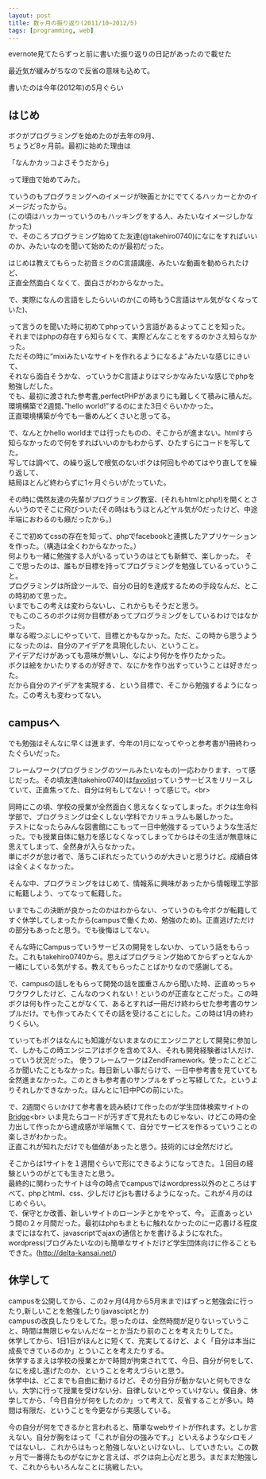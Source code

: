 ```yaml
---
layout: post
title: 数ヶ月の振り返り(2011/10~2012/5)
tags: [programming, web]
---
```


evernote見てたらずっと前に書いた振り返りの日記があったので載せた

最近気が緩みがちなので反省の意味も込めて。

書いたのは今年(2012年)の5月ぐらい

## はじめ
ボクがプログラミングを始めたのが去年の9月、<br>
ちょうど8ヶ月前。最初に始めた理由は

「なんかカッコよさそうだから」

って理由で始めてみた。

ていうのもプログラミングへのイメージが映画とかにでてくるハッカーとかのイメージだったから。<br>
(この頃はハッカーっていうのもハッキングをする人、みたいなイメージしかなかった)<br>
で、そのころプログラミング始めてた友達(@takehiro0740)になにをすればいいのか、みたいなのを聞いて始めたのが最初だった。

はじめは教えてもらった初音ミクのC言語講座、みたいな動画を勧められたけど、<br>
正直全然面白くなくて、面白さがわからなかった。

で、実際になんの言語をしたらいいのか(この時もうC言語はヤル気がなくなっていた)、<br>

って言うのを聞いた時に初めてphpっていう言語があるよってことを知った。<br>
それまではphpの存在すら知らなくて、実際どんなことをするのかさえ知らなかった。<br>
ただその時に”mixiみたいなサイトを作れるようになるよ”みたいな感じにきいて、<br>
それなら面白そうかな、っていうかC言語よりはマシかなみたいな感じでphpを勉強しだした。<br>
でも、最初に渡された参考書,perfectPHPがあまりにも難しくて積みに積んだ。<br>
環境構築で2週間、”hello world!”するのにまた3日ぐらいかかった。<br>
正直環境構築が今でも一番めんどくさいと思ってる。<br>

で、なんとかhello worldまでは行ったものの、そこからが進まない。htmlすら知らなかったので何をすればいいのかもわからず、ひたすらにコードを写してた。<br>
写しては調べて、の繰り返しで根気のないボクは何回もやめてはやり直してを繰り返して、<br>
結局ほとんど終わらずに1ヶ月ぐらいがたっていた。<br>

その時に偶然友達の先輩がプログラミング教室、(それもhtmlとphp!)を開くとさんいうのでそこに飛びついた(その時はもうほとんどヤル気が0だったけど、中途半端におわるのも癪だったから。)<br>

そこで初めてcssの存在を知って、phpでfacebookと連携したアプリケーションを作った。（構造は全くわからなかった。）<br>
何よりも一緒に勉強する人がいるっていうのはとても新鮮で、楽しかった。
そこで思ったのは、誰もが目標を持ってプログラミングを勉強しているっていうこと。<br>
プログラミングは所詮ツールで、自分の目的を達成するための手段なんだ、とこの時初めて思った。<br>
いまでもこの考えは変わらないし、これからもそうだと思う。<br>
でもこのころのボクは何か目標があってプログラミングをしているわけではなかった。<br>
単なる暇つぶしにやっていて、目標とかもなかった。ただ、この時から思うようになったのは、自分のアイデアを具現化したい、ということ。<br>
アイデアだけがあっても意味が無いし、なにより何かを作りたかった。<br>
ボクは絵をかいたりするのが好きで、なにかを作り出すっていうことは好きだった。<br>
だから自分のアイデアを実現する、という目標で、そこから勉強するようになった。この考えも変わってない。<br>

## campusへ
でも勉強はそんなに早くは進まず、今年の1月になってやっと参考書が1冊終わったぐらいだった。

フレームワーク(プログラミングのツールみたいなもの)一応わかります、って感じだった。その頃友達(takehiro0740)は[favolist]("http://favolist.in/")っていうサービスをリリースしていて、正直焦ってた、自分は何もしてない！って感じで。<br>

同時にこの頃、学校の授業が全然面白く思えなくなってしまった。ボクは生命科学部で、プログラミングは全くしない学科でカリキュラムも厳しかった。<br>
テストになったらみんな図書館にこもって一日中勉強するっていうような生活だった。でも授業自体に魅力を感じなくなってしまってからはその生活が無意味に思えてしまって、全然身が入らなかった。<br>
単にボクが怠け者で、落ちこぼれだったていうのが大きいと思うけど。成績自体は全くよくなかった。

そんな中、プログラミングをはじめて、情報系に興味があったから情報理工学部に転籍しよう、ってなって転籍した。

いまでもこの決断が良かったのかはわからない、っていうのも今ボクが転籍してすぐ休学してしまったから(campusで働くため、勉強のため)。正直逃げただけの部分もあったと思う。でも後悔はしてない。

そんな時にCampusっていうサービスの開発をしないか、っていう話をもらった。これもtakehiro0740から。思えばプログラミング始めてからずっとなんか一緒にしている気がする。教えてもらったことばかりなので感謝してる。

で、campusの話しをもらって開発の話を國重さんから聞いた時、正直めっちゃワクワクしたけど、こんなのつくれない！というのが正直なとこだった。この時ボクは何も作ったことがなくて、あるとすれば一冊だけ終わらせた参考書のサンプルだけ。でも作ってみたくてその話を受けることにした。この時は1月の終わりくらい。

ていってもボクはなんにも知識がないままなのにエンジニアとして開発に参加して、しかもこの時エンジニアはボクを含めて3人、それも開発経験者は1人だけ、っていう状況だった。
使うフレームワークはZendFramework。使ったことどころか聞いたこともなかった。毎日新しい事だらけで、一日中参考書を見ていても全然進まなかった。このときも参考書のサンプルをずっと写経してた。というよりそれしかできなかった。ほんとに1日中PCの前にいた。

で、2週間ぐらいかけて参考書を読み続けて作ったのが学生団体検索サイトの[Bridge]("http://campus-web.jp/Bridge")<br>
いま見たらコードが汚すぎて見れたものじゃない、けどこの時の全力出して作ったから達成感が半端無くて、自分でサービスを作るっていうことの楽しさがわかった。<br>
正直これが知れただけでも価値があったと思う。技術的には全然だけど。

そこからは1サイトを１週間ぐらいで形にできるようになってきた。１回目の経験というのがとても生きたと思う。<br>
最終的に関わったサイトは今の時点でcampusではwordpress以外のところはすべて、phpとhtml、css、少しだけどjsも書けるようになった。これが４月のはじめぐらい。<br>
で、保守とか改善、新しいサイトのローンチとかをやって、今。
正直あっという間の２ヶ月間だった。最初はphpもまともに触れなかったのに一応書ける程度までにはなれて、javascriptでajaxの通信とかを書けるようになれた。wordpress(ブログみたいなの)も簡単なサイトだけど学生団体向けに作ることもできた。(http://delta-kansai.net/)

## 休学して
campusを公開してから、この2ヶ月(4月から5月末まで)はずっと勉強会に行ったり,新しいことを勉強したり(javasciptとか)<br>campusの改良したりをしてた。思ったのは、全然時間が足りないっていうこと、時間は無限じゃないんだなーとか当たり前のことを考えたりしてた。<br>
休学してから、1日1日がほんとに短くて、充実してるけど、よく「自分は本当に成長できているのか」とういことを考えたりする。<br>休学するまえは学校の授業とかで時間が拘束されてて、今日、自分が何をして、なにを成し遂げたのか、ということを考えづらいと思う。<br>休学中は、どこまでも自由に動けるけど、その分自分が動かないと何もできない。大学に行って授業を受けない分、自律しないとやっていけない。僕自身、休学してから、「今日自分が何をしたのか」って考えて、反省することが多い。時間は有限だ、ということを今更ながら実感している。

今の自分が何をできるかと言われると、簡単なwebサイトが作れます。としか言えない。自分が胸をはって「これが自分の強みです。」といえるようなシロモノではないし、これからはもっと勉強しないといけないし、していきたい。この数ヶ月で一番得たものがなにかと言えば、ボクは向上心だと思う。まだまだ勉強して、これからもいろんなことに挑戦したい。